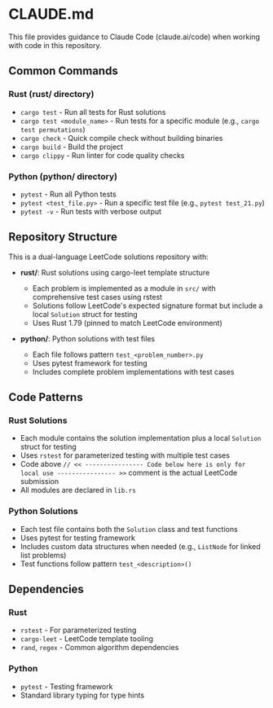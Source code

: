 # CLAUDE.md

This file provides guidance to Claude Code (claude.ai/code) when working with code in this repository.

## Common Commands

### Rust (rust/ directory)
- `cargo test` - Run all tests for Rust solutions
- `cargo test <module_name>` - Run tests for a specific module (e.g., `cargo test permutations`)
- `cargo check` - Quick compile check without building binaries
- `cargo build` - Build the project
- `cargo clippy` - Run linter for code quality checks

### Python (python/ directory)
- `pytest` - Run all Python tests
- `pytest <test_file.py>` - Run a specific test file (e.g., `pytest test_21.py`)
- `pytest -v` - Run tests with verbose output

## Repository Structure

This is a dual-language LeetCode solutions repository with:

- **rust/**: Rust solutions using cargo-leet template structure
  - Each problem is implemented as a module in `src/` with comprehensive test cases using rstest
  - Solutions follow LeetCode's expected signature format but include a local `Solution` struct for testing
  - Uses Rust 1.79 (pinned to match LeetCode environment)

- **python/**: Python solutions with test files
  - Each file follows pattern `test_<problem_number>.py`
  - Uses pytest framework for testing
  - Includes complete problem implementations with test cases

## Code Patterns

### Rust Solutions
- Each module contains the solution implementation plus a local `Solution` struct for testing
- Uses `rstest` for parameterized testing with multiple test cases
- Code above `// << ---------------- Code below here is only for local use ---------------- >>` comment is the actual LeetCode submission
- All modules are declared in `lib.rs`

### Python Solutions
- Each test file contains both the `Solution` class and test functions
- Uses pytest for testing framework
- Includes custom data structures when needed (e.g., `ListNode` for linked list problems)
- Test functions follow pattern `test_<description>()`

## Dependencies

### Rust
- `rstest` - For parameterized testing
- `cargo-leet` - LeetCode template tooling
- `rand`, `regex` - Common algorithm dependencies

### Python
- `pytest` - Testing framework
- Standard library typing for type hints
